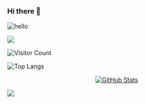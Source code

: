 ### Hi there 👋
![hello](https://views.whatilearened.today/views/github/whizzcyf/deplives.svg)

![](https://github-readme-stats.vercel.app/api?username=whizzcyf&show_icons=true&theme=transparent)

![Visitor Count](https://profile-counter.glitch.me/whizzcyf/count.svg)


![Top Langs](https://github-readme-stats.vercel.app/api/top-langs/?username=whizzcyf&layout=compact&theme=tokyonight)


<p align="center">
    <a href="https://github.com/whizzcyf">
      <img alt="GitHub Stats" src="https://github-readme-stats.vercel.app/api?username=whizzcyf&include_all_commits=true&count_private=false&bg_color=30,e96443,904e95&title_color=fff&text_color=fff" />
    </a>
</p>

![](https://github-readme-activity-graph.cyclic.app/graph?username=whizzcyf&theme=dracula)

<!--
**whizzcyf/whizzcyf** is a ✨ _special_ ✨ repository because its `README.md` (this file) appears on your GitHub profile.

Here are some ideas to get you started:

- 🔭 I’m currently working on ...
- 🌱 I’m currently learning ...
- 👯 I’m looking to collaborate on ...
- 🤔 I’m looking for help with ...
- 💬 Ask me about ...
- 📫 How to reach me: ...
- 😄 Pronouns: ...
- ⚡ Fun fact: ...
-->
